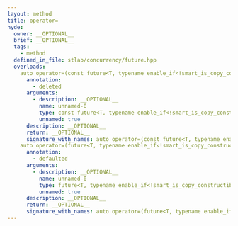 ```yaml
---
layout: method
title: operator=
hyde:
  owner: __OPTIONAL__
  brief: __OPTIONAL__
  tags:
    - method
  defined_in_file: stlab/concurrency/future.hpp
  overloads:
    auto operator=(const future<T, typename enable_if<!smart_is_copy_constructible_v<typename conditional<std::is_void_v<T>, monostate, T>::type>, void>::type> &) -> future<T, typename enable_if<!smart_is_copy_constructible_v<typename conditional<std::is_void_v<T>, monostate, T>::type>, void>::type> &:
      annotation:
        - deleted
      arguments:
        - description: __OPTIONAL__
          name: unnamed-0
          type: const future<T, typename enable_if<!smart_is_copy_constructible_v<typename conditional<std::is_void_v<T>, monostate, T>::type>, void>::type> &
          unnamed: true
      description: __OPTIONAL__
      return: __OPTIONAL__
      signature_with_names: auto operator=(const future<T, typename enable_if<!smart_is_copy_constructible_v<typename conditional<std::is_void_v<T>, monostate, T>::type>, void>::type> &) -> future<T, typename enable_if<!smart_is_copy_constructible_v<typename conditional<std::is_void_v<T>, monostate, T>::type>, void>::type> &
    auto operator=(future<T, typename enable_if<!smart_is_copy_constructible_v<typename conditional<std::is_void_v<T>, monostate, T>::type>, void>::type> &&) -> future<T, typename enable_if<!smart_is_copy_constructible_v<typename conditional<std::is_void_v<T>, monostate, T>::type>, void>::type> &:
      annotation:
        - defaulted
      arguments:
        - description: __OPTIONAL__
          name: unnamed-0
          type: future<T, typename enable_if<!smart_is_copy_constructible_v<typename conditional<std::is_void_v<T>, monostate, T>::type>, void>::type> &&
          unnamed: true
      description: __OPTIONAL__
      return: __OPTIONAL__
      signature_with_names: auto operator=(future<T, typename enable_if<!smart_is_copy_constructible_v<typename conditional<std::is_void_v<T>, monostate, T>::type>, void>::type> &&) -> future<T, typename enable_if<!smart_is_copy_constructible_v<typename conditional<std::is_void_v<T>, monostate, T>::type>, void>::type> &
---
```

